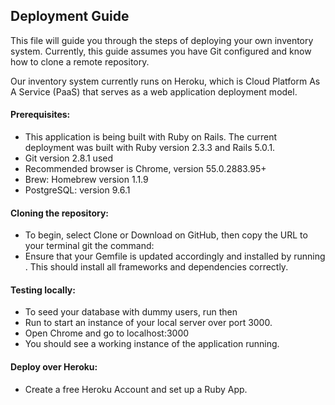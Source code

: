 ## Deployment Guide

This file will guide you through the steps of deploying your own inventory system. Currently, this guide assumes you have Git configured and know how to clone a remote repository. 

Our inventory system currently runs on Heroku, which is Cloud Platform As A Service (PaaS) that serves as a web application deployment model. 

#### Prerequisites:
 - This application is being built with Ruby on Rails. The current deployment was built with Ruby version 2.3.3 and Rails 5.0.1. 
 - Git version 2.8.1 used
 - Recommended browser is Chrome, version 55.0.2883.95+
 - Brew: Homebrew version 1.1.9
 - PostgreSQL: version 9.6.1


#### Cloning the repository:
 - To begin, select Clone or Download on GitHub, then copy the URL to your terminal git the command: <git clone the_url>
 - Ensure that your Gemfile is updated accordingly and installed by running <bundle install>. This should install all frameworks and dependencies correctly. 


#### Testing locally:
 - To seed your database with dummy users, run <rails db:migrate:reset> then <rails db:seed>
 - Run <rails server> to start an instance of your local server over port 3000. 
 - Open Chrome and go to localhost:3000
 - You should see a working instance of the application running. 

#### Deploy over Heroku:
 - Create a free Heroku Account and set up a Ruby App. 